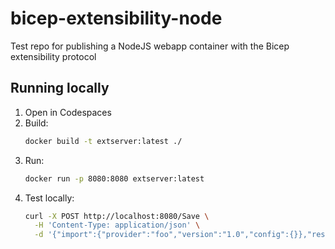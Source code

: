# bicep-extensibility-node
Test repo for publishing a NodeJS webapp container with the Bicep extensibility protocol

## Running locally
1. Open in Codespaces
1. Build: 
    ```sh
    docker build -t extserver:latest ./
    ```
1. Run: 
    ```sh
    docker run -p 8080:8080 extserver:latest
    ```
1. Test locally:
    ```sh
    curl -X POST http://localhost:8080/Save \
      -H 'Content-Type: application/json' \
      -d '{"import":{"provider":"foo","version":"1.0","config":{}},"resource":{"type":"bar@v1","properties":{}}}'